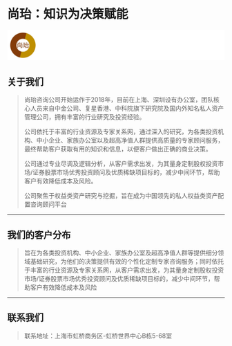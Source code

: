 # 尚珆：知识为决策赋能



![尚珆资本logo](./assets/尚珆小横版.jpg)

## 关于我们

> 尚珆咨询公司开始运作于2018年，目前在上海、深圳设有办公室，团队核心人员来自中金公司、复星香港、中科院旗下研究院及国内外知名私人资产管理公司，拥有丰富的行业研究及投资经验。
>
> 公司依托于丰富的行业资源及专家关系网，通过深入的研究，为各类投资机构、中小企业、家族办公室以及超高净值人群提供高质量的专家顾问服务，最终帮助客户获取有用的知识和信息，以便客户做出正确的商业决策。
>
> 公司通过专业尽调及逻辑分析，从客户需求出发，为其量身定制股权投资市场/证券股票市场优秀投资顾问及优质稀缺项目标的，减少中间环节，帮助客户有效降低成本及风险。
>
> 公司聚焦于权益类资产研究与挖掘，旨在成为中国领先的私人权益类资产配置咨询顾问平台



------------------------------

## 我们的客户分布
> 旨在为各类投资机构、中小企业、家族办公室及超高净值人群等提供细分领域基础研究，为他们的决策提供有效的个性化定制专家咨询服务；同时依托于丰富的行业资源及专家关系网，从客户需求出发，为其量身定制股权投资市场/证券股票市场优秀投资顾问及优质稀缺项目标的，减少中间环节，帮助客户有效降低成本及风险

---------------------------

## 联系我们

> 联系地址：上海市虹桥商务区-虹桥世界中心B栋5-68室


